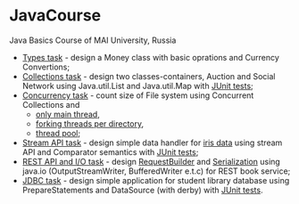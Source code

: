 # JavaCourse
Java Basics Course of MAI University, Russia

- [Types task](src/org/mai/dep810/types_lesson) - design a Money class with basic oprations and Currency Convertions; 
- [Collections task](src/org/mai/dep810/collections_lesson) - design two classes-containers, Auction and Social Network using Java.util.List and Java.util.Map with [JUnit tests](test/org/mai/dep810/collections_lesson);  
- [Concurrency task](src/org/mai/dep810/threads_lesson) - count size of File system using Concurrent Collections and  
   - [only main thread](src/org/mai/dep810/threads_lesson/FileSimpleCounter),  
   - [forking threads per directory](src/org/mai/dep810/threads_lesson/FileThreadByDirCounter.java),  
   - [thread pool](src/org/mai/dep810/threads_lesson/FileThreadPoolCounter.java);  
- [Stream API task](src/org/mai/dep810/stream_api_lesson) - design simple data handler for [iris data](task_files/iris.data) using stream API and Comparator semantics with [JUnit tests](test/org/mai/dep810/stream_api_lesson);  
- [REST API and I/O task](src/org/mai/dep810/rest_api_io_lesson) - design [RequestBuilder](src/org/mai/dep810/rest_api_io_lesson/ResponseBuilder.java) and [Serialization](src/org/mai/dep810/rest_api_io_lesson/SerializationHelper.java) using java.io (OutputStreamWriter, BufferedWriter e.t.c) for REST book service;  
- [JDBC task](src/org/mai/dep810/java_sql_lesson) - design simple application for student library database using PrepareStatements and DataSource (with derby) with [JUnit tests](test/org/mai/dep810/java_sql_lesson/LibraryImplTest.java).
